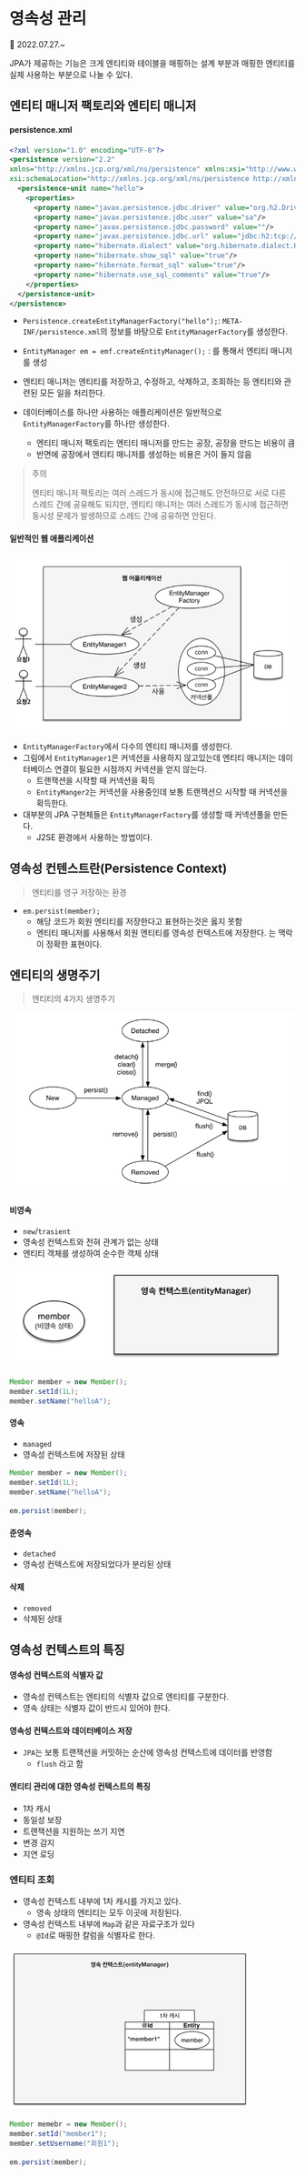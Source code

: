 # 영속성 관리

📅 2022.07.27.~

JPA가 제공하는 기능은 크게 엔티티와 테이블을 매핑하는 설계 부분과 매핑한 엔티티를 실제 사용하는 부분으로 나눌 수 있다.


## 엔티티 매니저 팩토리와 엔티티 매니저

#### persistence.xml

```xml
<?xml version="1.0" encoding="UTF-8"?>
<persistence version="2.2"
xmlns="http://xmlns.jcp.org/xml/ns/persistence" xmlns:xsi="http://www.w3.org/2001/XMLSchema-instance"
xsi:schemaLocation="http://xmlns.jcp.org/xml/ns/persistence http://xmlns.jcp.org/xml/ns/persistence/persistence_2_2.xsd">
  <persistence-unit name="hello">
    <properties>
      <property name="javax.persistence.jdbc.driver" value="org.h2.Driver"/>
      <property name="javax.persistence.jdbc.user" value="sa"/>
      <property name="javax.persistence.jdbc.password" value=""/>
      <property name="javax.persistence.jdbc.url" value="jdbc:h2:tcp://localhost/~/test"/>
      <property name="hibernate.dialect" value="org.hibernate.dialect.H2Dialect"/>
      <property name="hibernate.show_sql" value="true"/>
      <property name="hibernate.format_sql" value="true"/>
      <property name="hibernate.use_sql_comments" value="true"/>
    </properties>
  </persistence-unit>
</persistence>
```

* `Persistence.createEntityManagerFactory("hello");`: `META-INF/persistence.xml`의 정보를 바탕으로
  `EntityManagerFactory`를 생성한다.
* `EntityManager em = emf.createEntityManager();` : 를 통해서 엔티티 매니저를 생성


* 엔티티 매니저는 엔티티를 저장하고, 수정하고, 삭제하고, 조회하는 등 엔티티와 관련된 모든 일을 처리한다. 
* 데이터베이스를 하나만 사용하는 애플리케이션은 일반적으로 `EntityManagerFactory`를 하나만 생성한다.
  * 엔티티 매니저 팩토리는 엔티티 매니저를 만드는 공장, 공장을 만드는 비용이 큼
  * 반면에 공장에서 엔티티 매니저를 생성하는 비용은 거이 들지 않음


> 주의
>
> 엔티티 매니저 팩토리는 여러 스레드가 동시에 접근해도 안전하므로 서로 다른 스레드 간에 공유해도 되지만, 엔티티 매니저는
> 여러 스레드가 동시에 접근하면 동시성 문제가 발생하므로 스레드 간에 공유하면 안된다.

#### 일반적인 웹 애플리케이션
  
![](res/img.png)


* `EntityManagerFactory`에서 다수의 엔티티 매니저를 생성한다.
* 그림에서 `EntityManager1`은 커넥션을 사용하지 않고있는데 엔티티 매니저는 데이터베이스 연결이 필요한 시점까지
  커넥션을 얻지 않는다.
  * 트랜잭션을 시작할 때 커넥션을 획득
  * `EntityManger2`는 커넥션을 사용중인데 보통 트랜잭션으 시작할 때 커넥션을 확득한다.
* 대부분의 JPA 구현체들은 `EntityManagerFactory`를 생성할 때 커넥션풀을 만든다.
  * J2SE 환경에서 사용하는 방법이다.

## 영속성 컨텐스트란(Persistence Context)

> 엔티티를 영구 저장하는 환경

* `em.persist(member);`
  * 해당 코드가 회원 엔티티를 저장한다고 표현하는것은 옳지 못함
  * 엔티티 매니저를 사용해서 회원 엔티티를 영속성 컨텍스트에 저장한다. 는 맥락이 정확한 표현이다.

## 엔티티의 생명주기

> 엔티티의 4가지 생명주기


![](res/img_1.png)


#### 비영속

* `new`/`trasient`
* 영속성 컨텍스트와 전혀 관계가 없는 상태
* 엔티티 객체를 생성하여 순수한 객체 상태


![](res/img_2.png)


```java
Member member = new Member();
member.setId(1L);
member.setName("helloA");
```



#### 영속


* `managed`
* 영속성 컨텍스트에 저장된 상태





```java
Member member = new Member();
member.setId(1L);
member.setName("helloA");

em.persist(member);
```

#### 준영속

* `detached`
* 영속성 컨텍스트에 저장되었다가 분리된 상태

#### 삭제

* `removed`
* 삭제된 상태


## 영속성 컨텍스트의 특징

#### 영속성 컨텍스트의 식별자 값
* 영속성 컨텍스트는 엔티티의 식별자 값으로 엔티티를 구분한다.
* 영속 상태는 식별자 값이 반드시 있어야 한다.

#### 영속성 컨텍스트와 데이터베이스 저장
* `JPA`는 보통 트랜잭션을 커밋하는 순산에 영속성 컨텍스트에 데이터를 반영함
  * `flush` 라고 함

#### 엔티티 관리에 대한 영속성 컨텍스트의 특징

* 1차 캐시
* 동일성 보장
* 트랜잭션을 지원하는 쓰기 지연
* 변경 감지
* 지연 로딩

### 엔티티 조회

* 영속성 컨텍스트 내부에 1차 캐시를 가지고 있다. 
  * 영속 상태의 엔티티는 모두 이곳에 저장된다.
* 영속성 컨텍스트 내부에 `Map`과 같은 자료구조가 있다
  * `@Id`로 매핑한 칼럼을 식별자로 한다.


![](res/img_3.png)


```java
Member memebr = new Member();
member.setId("member1");
member.setUsername("회원1");

em.persist(member);
```
